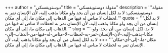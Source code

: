 +++
author = "دوستويفسكي"
title = "مقولة دوستويفسكي"
description = '''مقولة دوستويفسكي: لا بد لكل إنسان من أن يجد ولو مكانا يذهب إليه، لأن الإنسان تمر به لحظات لا مناص له فيها من الذهاب إلى مكان ما، إلى أي مكان.'''
quote = '''لا بد لكل إنسان من أن يجد ولو مكانا يذهب إليه، لأن الإنسان تمر به لحظات لا مناص له فيها من الذهاب إلى مكان ما، إلى أي مكان.'''
slug = '''لا-بد-لكل-إنسان-من-أن-يجد-ولو-مكانا-يذهب-إليه،-لأن-الإنسان-تمر-به-لحظات-لا-مناص-له-فيها-من-الذهاب-إلى-مكان-ما،-إلى-أي-مكان'''
+++
لا بد لكل إنسان من أن يجد ولو مكانا يذهب إليه، لأن الإنسان تمر به لحظات لا مناص له فيها من الذهاب إلى مكان ما، إلى أي مكان.
